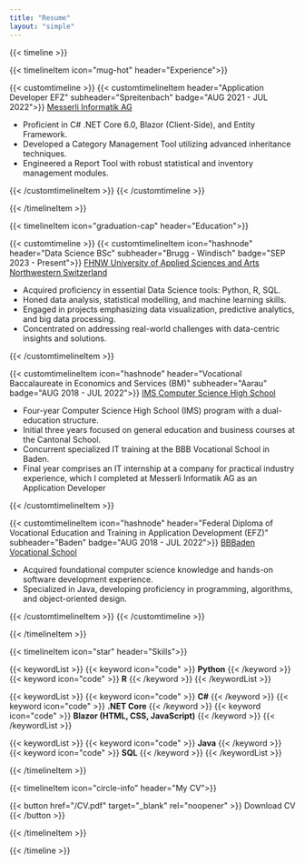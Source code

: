 ```yaml
---
title: "Resume"
layout: "simple"
---
```

{{< timeline >}}

{{< timelineItem icon="mug-hot" header="Experience">}}

{{< customtimeline >}}
{{< customtimelineItem header="Application Developer EFZ" subheader="Spreitenbach" badge="AUG 2021 - JUL 2022">}}
    <a href="https://www.messerli.ch/de">Messerli Informatik AG</a>
    <ul>
        <li>Proficient in C# .NET Core 6.0, Blazor (Client-Side), and Entity Framework.</li>
        <li>Developed a Category Management Tool utilizing advanced inheritance techniques.</li>
        <li>Engineered a Report Tool with robust statistical and inventory management modules.</li>
    </ul>
{{< /customtimelineItem >}}
{{< /customtimeline >}}

{{< /timelineItem >}}

{{< timelineItem icon="graduation-cap" header="Education">}}

{{< customtimeline >}}
{{< customtimelineItem icon="hashnode" header="Data Science BSc" subheader="Brugg - Windisch" badge="SEP 2023 - Present">}}
    <a href="https://www.fhnw.ch/en/degree-programmes/engineering/bsc-data-science">FHNW University of Applied Sciences and Arts Northwestern Switzerland</a>
    <ul>
        <li>Acquired proficiency in essential Data Science tools: Python, R, SQL.</li>
        <li>Honed data analysis, statistical modelling, and machine learning skills.</li>
        <li>Engaged in projects emphasizing data visualization, predictive analytics, and big data processing.</li>
        <li>Concentrated on addressing real-world challenges with data-centric insights and solutions.</li>
    </ul>
{{< /customtimelineItem >}}

{{< customtimelineItem icon="hashnode" header="Vocational Baccalaureate in Economics and Services (BM)" subheader="Aarau" badge="AUG 2018 - JUL 2022">}}
    <a href="https://www.altekanti.ch/informatikmittelschule/kurzportraet">IMS Computer Science High School</a>
    <ul>
        <li>Four-year Computer Science High School (IMS) program with a dual-education structure.</li>
        <li>Initial three years focused on general education and business courses at the Cantonal School.</li>
        <li>Concurrent specialized IT training at the BBB Vocational School in Baden.</li>
        <li>Final year comprises an IT internship at a company for practical industry experience, which I completed at Messerli Informatik AG as an Application Developer</li>
    </ul>
{{< /customtimelineItem >}}

{{< customtimelineItem icon="hashnode" header="Federal Diploma of Vocational Education and Training in Application Development (EFZ)" subheader="Baden" badge="AUG 2018 - JUL 2022">}}
    <a href="https://www.bbbaden.ch/berufe/ict-berufe/informatikmittelschule/">BBBaden Vocational School</a>
    <ul>
        <li>Acquired foundational computer science knowledge and hands-on software development experience.</li>
        <li>Specialized in Java, developing proficiency in programming, algorithms, and object-oriented design.</li>
    </ul>
{{< /customtimelineItem >}}
{{< /customtimeline >}}

{{< /timelineItem >}}

{{< timelineItem icon="star" header="Skills">}}

{{< keywordList >}}
{{< keyword icon="code" >}} **Python** {{< /keyword >}}
{{< keyword icon="code" >}} **R** {{< /keyword >}}
{{< /keywordList >}}

{{< keywordList >}}
{{< keyword icon="code" >}} **C#** {{< /keyword >}}
{{< keyword icon="code" >}} **.NET Core** {{< /keyword >}}
{{< keyword icon="code" >}} **Blazor (HTML, CSS, JavaScript)** {{< /keyword >}}
{{< /keywordList >}}

{{< keywordList >}}
{{< keyword icon="code" >}} **Java** {{< /keyword >}}
{{< keyword icon="code" >}} **SQL** {{< /keyword >}}
{{< /keywordList >}}

{{< /timelineItem >}}

{{< timelineItem icon="circle-info" header="My CV">}}

{{< button href="/CV.pdf" target="_blank" rel="noopener" >}}
Download CV
{{< /button >}}





{{< /timelineItem >}}

{{< /timeline >}}